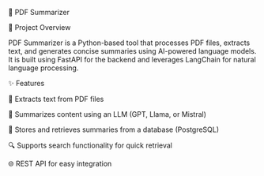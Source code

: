 📄 PDF Summarizer

🚀 Project Overview

PDF Summarizer is a Python-based tool that processes PDF files, extracts text, and generates concise summaries using AI-powered language models. It is built using FastAPI for the backend and leverages LangChain for natural language processing.

✨ Features

📝 Extracts text from PDF files

🤖 Summarizes content using an LLM (GPT, Llama, or Mistral)

💾 Stores and retrieves summaries from a database (PostgreSQL)

🔍 Supports search functionality for quick retrieval

🌐 REST API for easy integration
